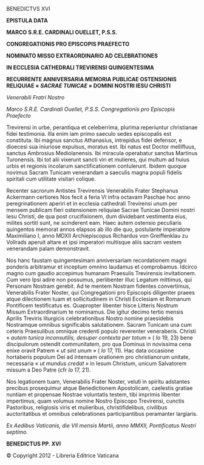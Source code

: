 BENEDICTVS XVI

****EPISTULA DATA****

****MARCO S.R.E. CARDINALI OUELLET, P.S.S.****

****CONGREGATIONIS PRO EPISCOPIS PRAEFECTO****

****NOMINATO MISSO EXTRAORDINARIO AD CELEBRATIONES****

****IN ECCLESIA CATHEDRALI TREVIRENSI QUINGENTESIMA****

****RECURRENTE ANNIVERSARIA MEMORIA PUBLICAE OSTENSIONIS RELIQUIAE « *SACRAE TUNICAE* » DOMINI NOSTRI IESU CHRISTI****

*Venerabili Fratri Nostro*

*Marco S.R.E. Cardinali Ouellet, P.S.S.* *Congregationis pro Episcopis Praefecto*

Trevirensi in urbe, perantiqua et celeberrima, plurima reperiuntur christianae fidei testimonia. Illa enim iam primo saeculo sedes episcopalis est constituta. Ibi magnus sanctus Athanasius, intrepidus fidei defensor, e dioecesi sua iniuriose expulsus, moratus est. Ibi natus est Doctor mellifluus, sanctus Ambrosius Mediolanensis. Ibi miracula operabatur sanctus Martinus Turonensis. Ibi tot alii vixerunt sancti viri et mulieres, qui multum ad huius urbis et regionis incolarum sanctificationem contulerunt. Ibidem quoque novimus Sacram Tunicam venerandam a saeculis magna populi fidelis spiritali cum utilitate visitari colique.

Recenter sacrorum Antistes Trevirensis Venerabilis Frater Stephanus Ackermann certiores Nos fecit a feria VI infra octavam Paschae hoc anno peregrinationem aperiri et in ecclesia cathedrali Trevirensi unum per mensem publicam fieri ostensionem reliquiae Sacrae Tunicae Domini nostri Iesu Christi, de qua post crucifixionem, dum dividebant vestimenta eius, milites sortiti sunt, ne scinderent eam. Haec autem ostensio peculiaris quingentos memorat annos elapsos ab illo die quo, postulante imperatore Maximiliano I, anno MDXII Archiepiscopus Richardus von Greiffenklau zu Vollrads aperuit altare et ipsi imperatori multisque aliis sacram vestem venerandam palam demonstravit.

Nos hanc faustam quingentesimam anniversariam recordationem magni ponderis arbitramur et inceptum omnino laudamus et comprobamus. Idcirco magno cum gaudio accepimus humanam Praesulis Trevirensis invitationem. Cum vero Ipsi adire non possumus, perlibenter illuc Legatum mittimus, qui Personam Nostram gerebit. Ad te mentem Nostram fidentes convertimus, Venerabilis Frater Noster, qui Congregationi pro Episcopis diligenter praees atque dilectionem tuam et sollicitudinem in Christi Ecclesiam et Romanum Pontificem testificatus es. Quapropter libenter hisce Litteris Nostrum Missum Extraordinarium te nominamus. Die igitur decimo tertio mensis Aprilis Treviris liturgicis celebrationibus Nostro nomine praesidebis Nostramque omnibus significabis salutationem. Sacram Tunicam una cum ceteris Praesulibus omnique credenti populo reverenter veneraberis. Christi « *autem tunica inconsutilis, desuper contexta per totum* » ( *Io* 19, 23) bene discipulorum ostendit communitatem, pro qua Dominus in novissima cena enixe oravit Patrem « *ut sint unum* » ( *Io* 17, 11). Hac data occasione hortaberis populum Dei ad intensam orationem pro christianorum unitate, necessaria « *ut mundus credat* » in Iesum Christum, unicum Salvatorem missum a Deo Patre (cfr *Io* 17, 21).

Nos legationem tuam, Venerabilis Frater Noster, veluti in spiritu adstantes precibus prosequimur atque Benedictionem Apostolicam, caelestis gratiae nuntiam et propensae Nostrae voluntatis testem, tibi imprimis libenter impertimus, quam volumus nomine Nostro Episcopo Trevirensi, cunctis Pastoribus, religiosis viris et mulieribus, christifidelibus, civilibus auctoritatibus et omnibus celebrationes participantibus peramanter largiaris.

*Ex Aedibus Vaticanis, die VII mensis Martii, anno MMXII, Pontificatus Nostri septimo.*

**BENEDICTUS PP. XVI**

© Copyright 2012 - Libreria Editrice Vaticana